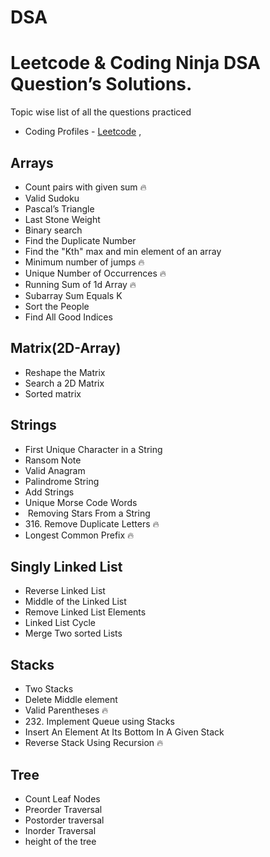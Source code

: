 # DSA
# Leetcode & Coding Ninja DSA Question’s Solutions.
 Topic wise list of all the questions practiced
- Coding Profiles - [Leetcode](https://leetcode.com/srijan1310/) , 


## Arrays
- Count pairs with given sum 🔥
- Valid Sudoku
- Pascal’s Triangle
- Last Stone Weight
- Binary search
- Find the Duplicate Number
- Find the "Kth" max and min element of an array
- Minimum number of jumps  🔥
- Unique Number of Occurrences  🔥
- Running Sum of 1d Array 🔥
- Subarray Sum Equals K
- Sort the People
- Find All Good Indices

## Matrix(2D-Array)
- Reshape the Matrix
- Search a 2D Matrix
- Sorted matrix
## Strings
- First Unique Character in a String
- Ransom Note
- Valid Anagram
- Palindrome String
- Add Strings
- Unique Morse Code Words
-  Removing Stars From a String
- 316. Remove Duplicate Letters 🔥
- Longest Common Prefix 🔥 
## Singly Linked List
- Reverse Linked List
- Middle of the Linked List
- Remove Linked List Elements
- Linked List Cycle
- Merge Two sorted Lists
## Stacks
- Two Stacks
- Delete Middle element 
- Valid Parentheses 🔥
- 232. Implement Queue using Stacks
- Insert An Element At Its Bottom In A Given Stack
- Reverse Stack Using Recursion 🔥

## Tree
- Count Leaf Nodes
-  Preorder Traversal
-   Postorder traversal
-  Inorder Traversal
- height of the tree
